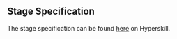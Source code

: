 ## Stage Specification

The stage specification can be found [here](https://hyperskill.org/projects/98/stages/541/implement) on Hyperskill.